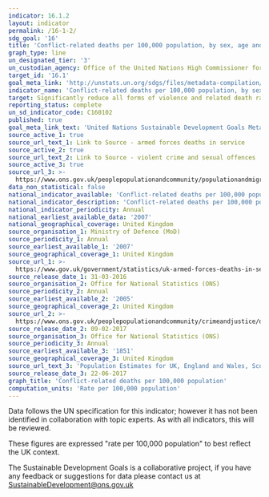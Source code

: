 ```yaml
---
indicator: 16.1.2
layout: indicator
permalink: /16-1-2/
sdg_goal: '16'
title: 'Conflict-related deaths per 100,000 population, by sex, age and cause'
graph_type: line
un_designated_tier: '3'
un_custodian_agency: Office of the United Nations High Commissioner for Human Rights (OHCHR)
target_id: '16.1'
goal_meta_link: 'http://unstats.un.org/sdgs/files/metadata-compilation/Metadata-Goal-16.pdf'
indicator_name: 'Conflict-related deaths per 100,000 population, by sex, age and cause'
target: Significantly reduce all forms of violence and related death rates everywhere
reporting_status: complete
un_sd_indicator_code: C160102
published: true
goal_meta_link_text: 'United Nations Sustainable Development Goals Metadata (PDF 1,362 KB)'
source_active_1: true
source_url_text_1: Link to Source - armed forces deaths in service
source_active_2: true
source_url_text_2: Link to Source - violent crime and sexual offences
source_active_3: true
source_url_3: >-
  https://www.ons.gov.uk/peoplepopulationandcommunity/populationandmigration/populationestimates/datasets/populationestimatesforukenglandandwalesscotlandandnorthernireland
data_non_statistical: false
national_indicator_available: 'Conflict-related deaths per 100,000 population, by sex, age and cause'
national_indicator_description: 'Conflict-related deaths per 100,000 population, by sex, age and cause'
national_indicator_periodicity: Annual
national_earliest_available_data: '2007'
national_geographical_coverage: United Kingdom
source_organisation_1: Ministry of Defence (MoD)
source_periodicity_1: Annual
source_earliest_available_1: '2007'
source_geographical_coverage_1: United Kingdom
source_url_1: >-
  https://www.gov.uk/government/statistics/uk-armed-forces-deaths-in-service-2015
source_release_date_1: 31-03-2016
source_organisation_2: Office for National Statistics (ONS)
source_periodicity_2: Annual
source_earliest_available_2: '2005'
source_geographical_coverage_2: United Kingdom
source_url_2: >-
  https://www.ons.gov.uk/peoplepopulationandcommunity/crimeandjustice/datasets/appendixtablesfocusonviolentcrimeandsexualoffences
source_release_date_2: 09-02-2017
source_organisation_3: Office for National Statistics (ONS)
source_periodicity_3: Annual
source_earliest_available_3: '1851'
source_geographical_coverage_3: United Kingdom
source_url_text_3: 'Population Estimates for UK, England and Wales, Scotland and Northern Ireland'
source_release_date_3: 22-06-2017
graph_title: 'Conflict-related deaths per 100,000 population'
computation_units: 'Rate per 100,000 population'
---
```

Data follows the UN specification for this indicator; however it has not been identified in collaboration with topic experts. As with all indicators, this will be reviewed.

These figures are expressed "rate per 100,000 population" to best reflect the UK context.

The Sustainable Development Goals is a collaborative project, if you have any feedback or suggestions for data please contact us at <SustainableDevelopment@ons.gov.uk>
